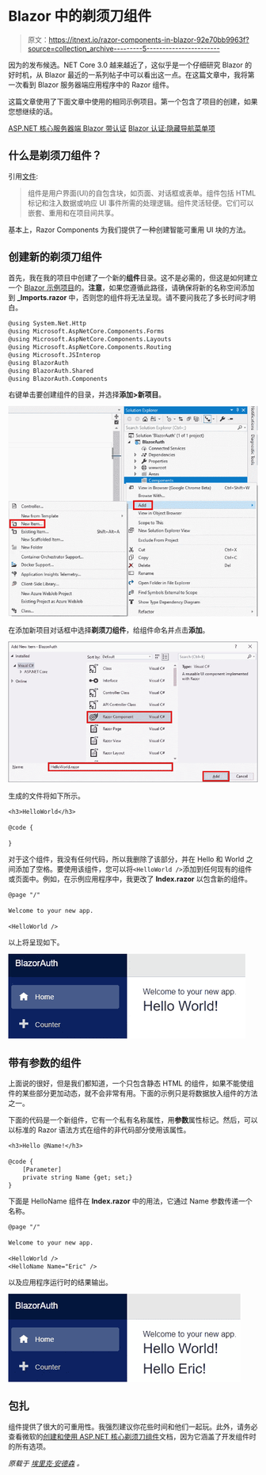 # Blazor 中的剃须刀组件

> 原文：<https://itnext.io/razor-components-in-blazor-92e70bb9963f?source=collection_archive---------5----------------------->

因为的发布候选。NET Core 3.0 越来越近了，这似乎是一个仔细研究 Blazor 的好时机，从 Blazor 最近的一系列帖子中可以看出这一点。在这篇文章中，我将第一次看到 Blazor 服务器端应用程序中的 Razor 组件。

这篇文章使用了下面文章中使用的相同示例项目。第一个包含了项目的创建，如果您想继续的话。

[ASP.NET 核心服务器端 Blazor 带认证](https://elanderson.net/2019/08/asp-net-core-server-side-blazor-with-authentication/)
[Blazor 认证:隐藏导航菜单项](https://elanderson.net/2019/08/blazor-authentication-hide-a-nav-menu-item/)

## 什么是剃须刀组件？

引用[文件](https://docs.microsoft.com/en-us/aspnet/core/blazor/components?view=aspnetcore-3.0):

> 组件是用户界面(UI)的自包含块，如页面、对话框或表单。组件包括 HTML 标记和注入数据或响应 UI 事件所需的处理逻辑。组件灵活轻便。它们可以嵌套、重用和在项目间共享。

基本上，Razor Components 为我们提供了一种创建智能可重用 UI 块的方法。

## 创建新的剃须刀组件

首先，我在我的项目中创建了一个新的**组件**目录。这不是必需的，但这是如何建立一个 [Blazor 示例项目](https://github.com/aspnet/AspNetCore.Docs/tree/master/aspnetcore/blazor/common/samples/3.x/BlazorSample)的。**注意**，如果您遵循此路径，请确保将新的名称空间添加到 **_Imports.razor** 中，否则您的组件将无法呈现。请不要问我花了多长时间才明白。

```
@using System.Net.Http
@using Microsoft.AspNetCore.Components.Forms
@using Microsoft.AspNetCore.Components.Layouts
@using Microsoft.AspNetCore.Components.Routing
@using Microsoft.JSInterop
@using BlazorAuth
@using BlazorAuth.Shared
@using BlazorAuth.Components
```

右键单击要创建组件的目录，并选择**添加>新项目**。

![](img/826f90f88f1f3bc906435c5e8ce3a19f.png)

在添加新项目对话框中选择**剃须刀组件**，给组件命名并点击**添加**。

![](img/606afab7d35175017c08d80afb91bce8.png)

生成的文件将如下所示。

```
<h3>HelloWorld</h3>

@code {

}
```

对于这个组件，我没有任何代码，所以我删除了该部分，并在 Hello 和 World 之间添加了空格。要使用该组件，您可以将`<HelloWorld />`添加到任何现有的组件或页面中。例如，在示例应用程序中，我更改了 **Index.razor** 以包含新的组件。

```
@page "/"

Welcome to your new app.

<HelloWorld />
```

以上将呈现如下。

![](img/5ecf11f0e1f4c59f1b796fd1f021c954.png)

## 带有参数的组件

上面说的很好，但是我们都知道，一个只包含静态 HTML 的组件，如果不能使组件的某些部分更加动态，就不会非常有用。下面的示例只是将数据放入组件的方法之一。

下面的代码是一个新组件，它有一个私有名称属性，用**参数**属性标记。然后，可以以标准的 Razor 语法方式在组件的非代码部分使用该属性。

```
<h3>Hello @Name!</h3>

@code {
    [Parameter]
    private string Name {get; set;}
}
```

下面是 HelloName 组件在 **Index.razor** 中的用法，它通过 Name 参数传递一个名称。

```
@page "/"

Welcome to your new app.

<HelloWorld />
<HelloName Name="Eric" />
```

以及应用程序运行时的结果输出。

![](img/d80cce63c3bd8c874ee2cc5ca62103e1.png)

## 包扎

组件提供了很大的可重用性。我强烈建议你花些时间和他们一起玩。此外，请务必查看微软的[创建和使用 ASP.NET 核心剃须刀组件](https://docs.microsoft.com/en-us/aspnet/core/blazor/components?view=aspnetcore-3.0)文档，因为它涵盖了开发组件时的所有选项。

*原载于* [*埃里克·安德森*](https://elanderson.net/2019/08/razor-components-in-blazor/) *。*